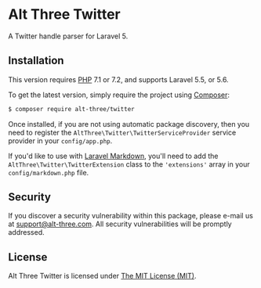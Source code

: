 # Alt Three Twitter

A Twitter handle parser for Laravel 5.


## Installation

This version requires [PHP](https://php.net) 7.1 or 7.2, and supports Laravel 5.5, or 5.6.

To get the latest version, simply require the project using [Composer](https://getcomposer.org):

```bash
$ composer require alt-three/twitter
```

Once installed, if you are not using automatic package discovery, then you need to register the `AltThree\Twitter\TwitterServiceProvider` service provider in your `config/app.php`.

If you'd like to use with [Laravel Markdown](https://github.com/GrahamCampbell/Laravel-Markdown), you'll need to add the `AltThree\Twitter\TwitterExtension` class to the `'extensions'` array in your `config/markdown.php` file.


## Security

If you discover a security vulnerability within this package, please e-mail us at support@alt-three.com. All security vulnerabilities will be promptly addressed.


## License

Alt Three Twitter is licensed under [The MIT License (MIT)](LICENSE).
